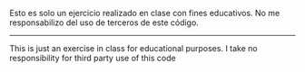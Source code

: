 Esto es solo un ejercicio realizado en clase con fines educativos. 
No me responsabilizo del uso de terceros de este código.


-----------------------------------------------------------------------------------------------------

This is just an exercise in class for educational purposes.
I take no responsibility for third party use of this code
